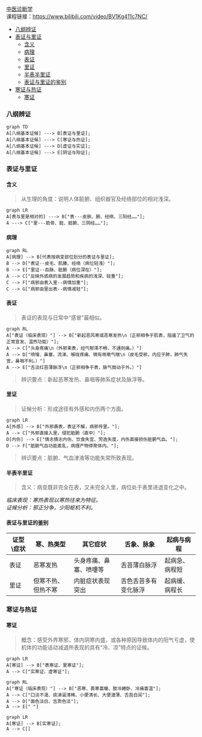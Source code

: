 [中医诊断学](https://www.bilibili.com/video/BV1Kg411c7NC/)  
课程链接：https://www.bilibili.com/video/BV1Kg411c7NC/
- [八纲辨证](#八纲辨证)
- [表证与里证](#表证与里证)
  - [含义](#含义)
  - [病理](#病理)
  - [表证](#表证)
  - [里证](#里证)
  - [半表半里证](#半表半里证)
  - [表证与里证的鉴别](#表证与里证的鉴别)
- [寒证与热证](#寒证与热证)
  - [寒证](#寒证)

### 八纲辨证  

```mermaid
graph TD
A[八纲基本证候] ---> B[表证与里证];
A[八纲基本证候] ---> C[寒证与热证];
A[八纲基本证候] ---> D[虚证与实证];
A[八纲基本证候] ---> E[阴证与阳证];
```
### 表证与里证  
#### 含义
>从生理的角度：说明人体脏腑、组织器官及经络部位的相对浅深。  
```mermaid
graph LR
A[表与里是相对的] ---> B["表---皮肤、腑、经络、三阳经……"];
A ---> C["里---筋骨、脏、脏腑、三阴经……"];
```
#### 病理
```mermaid
graph RL
A[病理] --> B[代表按病变部位划分的表证与里证];
B --> D["表证--皮毛、肌腠、经络（病位轻浅）"];
B --> E["里证--血脉、脏腑（病位深在）"];
A --> C["反映外感病的发展趋势和疾病的浅深、轻重"];
C --> F["病邪由表入里--病情加重"];
C --> G["病邪由里出表--病情减轻"];
```
#### 表证
>表证的表现与日常中“感冒”最相似。
```mermaid
graph RL
A["表证（临床表现）"] --> B["新起恶风寒或恶寒发热\n（正邪相争于肌表，阻遏了卫气的正常宣发、温煦功能）"];
A --> C["头身疼痛\n（外邪束表，经气郁滞不畅，不通则痛。）"]
A --> D["喷嚏、鼻塞、流涕、喉咙疼痛、微有咳嗽气喘\n（皮毛受邪，内应于肺，肺气失宣，鼻咽不利。）"]
A --> E["舌淡红苔薄脉浮\n（正邪相争于表，脉气鼓动于外。）"]
```
>辨识要点：新起恶寒发热、鼻咽等肺系症状及脉浮等。
#### 里证
>证候分析：形成途径有外感和内伤两个方面。
```mermaid
graph LR
A[外感] --> B["外邪袭表，表证不解，病邪传里。"];
A --> C["外邪直接入里，侵犯脏腑（直中）"];
D[内伤] --> E["情志情志内伤、饮食失宜、劳逸失度，内伤直接损伤脏腑气血。"];
D --> F["脏腑气血功能紊乱，病理产物停聚体内。"];
```
>辨识要点：脏腑、气血津液等功能失常所致表现。

#### 半表半里证
> 含义：病变既非完全在表，又未完全入里，病位处于表里进退变化之中。  

*临床表现：寒热表现以寒热往来为特征。*  
*证候分析：邪正分争，少阳枢机不利。*

#### 表证与里证的鉴别
| 证型\症状 | 寒、热类型         | 其它症状               | 舌象、脉象           | 起病与病程     |
| --------- | ------------------ | ---------------------- | -------------------- | -------------- |
| 表证      | 恶寒发热           | 头身疼痛、鼻塞、喷嚏等 | 舌苔薄白脉浮         | 起病急、病程短 |
| 里证      | 但寒不热、但热不寒 | 内脏症状表现突出       | 舌色舌苔多有变化脉浮 | 起病缓、病程长 |
### 寒证与热证
#### 寒证
>概念：感受外界寒邪，体内阴寒内盛，或各种原因导致体内的阳气亏虚，使机体的功能话动减退所表现的具有“冷、凉”特点的证候。
```mermaid
graph LR
A[寒证] --> B["表寒证、里寒证"];
A --> C["实寒证、虚寒证"];
```
```mermaid
graph RL
A["寒证（临床表现）"] --> B["恶寒、畏寒喜暖、肢冷蜷卧、冷痛喜温"];
A --> C["口淡不渴、痰涕诞清稀、小便清长、大便溏薄、舌苔白润"];
A --> D["面色淡白、舌质色淡"];
A --> E[" "]
```
```mermaid
graph LR
A[寒证] --> B[实寒证];
A --> C[]